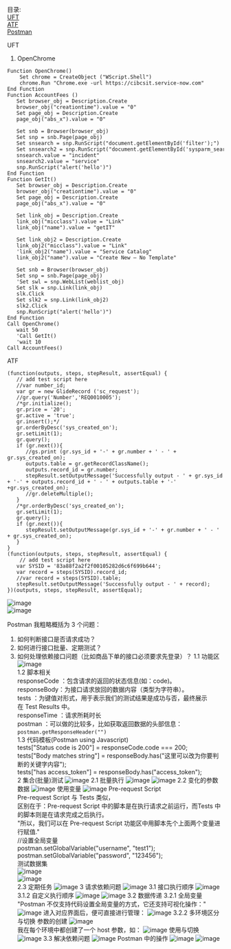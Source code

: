 目录:  
[UFT](#uft)  
[ATF](#atf)  
[Postman](#postman)  

<a name = "uft">UFT</a>  
1) OpenChrome
```
Function OpenChrome()
    Set chrome = CreateObject ("WScript.Shell")
    chrome.Run "Chrome.exe -url https://cibcsit.service-now.com"    
End Function
Function AccountFees ()
   Set browser_obj = Description.Create
   browser_obj("creationtime").value = "0"
   Set page_obj = Description.Create
   page_obj("abs_x").value = "0"

   Set snb = Browser(browser_obj)
   Set snp = snb.Page(page_obj)
   Set snsearch = snp.RunScript("document.getElementById('filter');")
   Set snsearch2 = snp.RunScript("document.getElementById('sysparm_search')")
   snsearch.value = "incident"
   snsearch2.value = "service"
   snp.RunScript("alert('hello')")
End Function
Function GetIt()  
   Set browser_obj = Description.Create
   browser_obj("creationtime").value = "0"
   Set page_obj = Description.Create
   page_obj("abs_x").value = "0"
   
   Set link_obj = Description.Create
   link_obj("micclass").value = "Link"
   link_obj("name").value = "getIT"
   
   Set link_obj2 = Description.Create
   link_obj2("micclass").value = "Link"
   'link_obj2("name").value = "Service Catalog"
   link_obj2("name").value = "Create New – No Template"
   
   Set snb = Browser(browser_obj)
   Set snp = snb.Page(page_obj)
   'Set swl = snp.WebList(weblist_obj)
   Set slk = snp.Link(link_obj)
   slk.Click
   Set slk2 = snp.Link(link_obj2)
   slk2.Click
   snp.RunScript("alert('hello')")
End Function
Call OpenChrome()
   wait 50
   'Call GetIt()
   'wait 10
Call AccountFees()
```

<a name = "atf">ATF</a>  
```
(function(outputs, steps, stepResult, assertEqual) {
   // add test script here
   //var number_id;
   var gr = new GlideRecord ('sc_request');
   //gr.query('Number','REQ0010005');
   /*gr.initialize();
   gr.price = '20';
   gr.active = 'true';
   gr.insert();*/
   gr.orderByDesc('sys_created_on');
   gr.setLimit(1);
   gr.query();
   if (gr.next()){
      //gs.print (gr.sys_id + '-' + gr.number + ' - ' + gr.sys_created_on);
      outputs.table = gr.getRecordClassName();
      outputs.record_id = gr.number;
      stepResult.setOutputMessage('Successfully output - ' + gr.sys_id + '-' + outputs.record_id + ' - ' + outputs.table + '-' +gr.sys_created_on);
      //gr.deleteMultiple();
   }
   /*gr.orderByDesc('sys_created_on');
   gr.setLimit(1);
   gr.query();
   if (gr.next()){
      stepResult.setOutputMessage(gr.sys_id + '-' + gr.number + ' - ' + gr.sys_created_on);
   }
}
(function(outputs, steps, stepResult, assertEqual) {
    // add test script here
   var SYSID = '83a88f2a2f2f00105282d6c6f699b644';
   var record = steps(SYSID).record_id;
   //var record = steps(SYSID).table;
   stepResult.setOutputMessage('Successfully output - ' + record);
})(outputs, steps, stepResult, assertEqual);
```
![image](https://github.com/zodiacie/Automation/assets/57634982/7307919b-a13a-40b4-b671-e158b8b0fe09)  
![image](https://github.com/zodiacie/Automation/assets/57634982/70a383d0-e963-4345-b94d-c2f13eedf6e7)  

<a name = "postman">Postman</a>
我粗略概括为 3 个问题：
1. 如何判断接口是否请求成功？
2. 如何进行接口批量、定期测试？
3. 如何处理依赖接口问题（比如商品下单的接口必须要求先登录）？
1.1 功能区
   ![image](https://github.com/zodiacie/Automation/assets/57634982/0825e7fe-84ff-491d-b90b-9c173cd206f6)  
1.2 脚本相关  
responseCode ：包含请求的返回的状态信息(如：code)。  
responseBody：为接口请求放回的数据内容（类型为字符串）。  
tests ：为键值对形式，用于表示我们的测试结果是成功与否，最终展示在 Test Results 中。  
responseTime ：请求所耗时长  
postman ：可以做的比较多，比如获取返回数据的头部信息：`postman.getResponseHeader("")`  
1.3 代码模板(Postman using Javascript)  
tests["Status code is 200"] = responseCode.code === 200;  
tests["Body matches string"] = responseBody.has("这里可以改为你要判断的关键字内容");    
tests["has access_token"] = responseBody.has("access_token");  
2 集合(批量)测试
   ![image](https://github.com/zodiacie/Automation/assets/57634982/0d470af7-9a8b-4335-9a4c-09bfdd42b59b)
2.1 批量执行
   ![image](https://github.com/zodiacie/Automation/assets/57634982/e41095e5-86e3-497a-b1b6-f095434cebfb)
   ![image](https://github.com/zodiacie/Automation/assets/57634982/c831c267-529b-4901-9ff1-31c91dc3e3f7)
2.2 变化的参数数据
   ![image](https://github.com/zodiacie/Automation/assets/57634982/8a26fcbf-5976-440f-adf5-801a4d07918c)
   使用变量
   ![image](https://github.com/zodiacie/Automation/assets/57634982/47e6f006-f21e-4f1f-8c92-77911269d1a6)
   Pre-request Script  
   Pre-request Script 与 Tests 类似，  
   区别在于：Pre-request Script 中的脚本是在执行请求之前运行，而Tests 中的脚本则是在请求完成之后执行。  
   "所以，我们可以在 Pre-request Script 功能区中用脚本先个上面两个变量进行赋值."  
   //设置全局变量      
   postman.setGlobalVariable("username", "test1");  
   postman.setGlobalVariable("password", "123456");  
   测试数据集  
   ![image](https://github.com/zodiacie/Automation/assets/57634982/adf356b1-5bfe-42ac-ba49-83cf760c0394)  
   ![image](https://github.com/zodiacie/Automation/assets/57634982/edaa4c46-108f-4f8c-9269-3093b0f033fa)  
2.3 定期任务
   ![image](https://github.com/zodiacie/Automation/assets/57634982/fd5f6871-5121-4fa3-8cc2-9d2c31144468)
3 请求依赖问题
   ![image](https://github.com/zodiacie/Automation/assets/57634982/8ce29ae1-0a76-4232-9fe2-0fdb508a1e6d)
3.1 接口执行顺序
   ![image](https://github.com/zodiacie/Automation/assets/57634982/21c23a72-e303-4e1f-89b3-b17b82c49b1a)
3.1.2 自定义执行顺序
   ![image](https://github.com/zodiacie/Automation/assets/57634982/8a9579ea-b648-4036-a32e-839d02997aab)
   ![image](https://github.com/zodiacie/Automation/assets/57634982/00215d8f-006a-478b-b1fd-3854c0bb06ee)
3.2 数据传递
3.2.1 全局变量
   "Postman 不仅支持代码设置全局变量的方式，它还支持可视化操作："
   ![image](https://github.com/zodiacie/Automation/assets/57634982/9795bba6-27a9-4bf2-b1e8-6c17831e08ba)
   进入对应界面后，便可直接进行管理：
   ![image](https://github.com/zodiacie/Automation/assets/57634982/bd7dc83d-9192-4cf3-8843-43f285031676)
3.2.2 多环境区分与切换
   参数的创建
   ![image](https://github.com/zodiacie/Automation/assets/57634982/59c01328-6e3d-4b7f-9bc3-86c4bab8084d)  
   我在每个环境中都创建了一个 host 参数，如：
   ![image](https://github.com/zodiacie/Automation/assets/57634982/8f93b522-3b8a-4eae-ab86-151a9ef77254)
   使用与切换
   ![image](https://github.com/zodiacie/Automation/assets/57634982/11602b07-3d44-4f6b-9176-cd310822d623)
3.3 解决依赖问题
   ![image](https://github.com/zodiacie/Automation/assets/57634982/48b0d9a6-a2e7-4495-9196-2c9e2cd9800d)
   Postman 中的操作
   ![image](https://github.com/zodiacie/Automation/assets/57634982/39a9d7a5-8428-41a6-adef-064ec0bc5a80)
   ![image](https://github.com/zodiacie/Automation/assets/57634982/a470bd4b-7523-45a4-85dd-7cbbca92643a)
